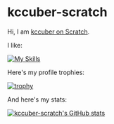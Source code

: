 # kccuber-scratch
Hi, I am [kccuber on Scratch](https://scratch.mit.edu/users/kccuber).

I like:

[![My Skills](https://skillicons.dev/icons?i=js,html,css,svelte,nodejs,py,bash,electron,tailwind,git,github,linux,powershell,vite,vscode)](https://skillicons.dev)

Here's my profile trophies:

[![trophy](https://github-profile-trophy.vercel.app/?username=kccuber-scratch&theme=nord)](https://github.com/ryo-ma/github-profile-trophy)

And here's my stats:

[![kccuber-scratch's GitHub stats](https://github-readme-stats.vercel.app/api?username=kccuber-scratch)](https://github.com/anuraghazra/github-readme-stats)
<!---
kccuber-scratch/kccuber-scratch is a ✨ special ✨ repository because its `README.md` (this file) appears on your GitHub profile.
You can click the Preview link to take a look at your changes.
--->
